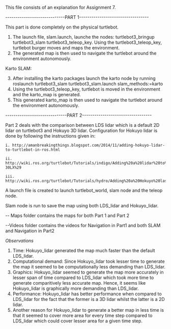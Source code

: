 This file consists of an explanation for Assignment 7.

-----------------------------PART 1----------------------------------

This part is done completely on the physical turtlebot.

1. The launch file, slam.launch, launche the nodes:
   turtlebot3_bringup
   turtlebot3_slam
   turtlebot3_teleop_key.
   Using the turtlebot3_teleop_key, turtlebot burger moves and maps the environment.
2. The generated map is then used to navigate the turtlebot around the environment autonomously.

Karto SLAM:

3. After installing the karto packages launch the karto node by running
   roslaunch turtlebot3_slam turtlebot3_slam.launch slam_methods:=karto
4. Using the turtlebot3_teleop_key, turtlebot is moved in the environment and the karto_map is generated.
5. This generated karto_map is then used to navigate the turtlebot around the environment autonomously.


------------------------------PART 2----------------------------------

Part 2 deals with the comparison between LDS lidar which is a default 2D lidar on turtlebot3 and Hokuyo 3D lidar.
Configuration for Hokuyo lidar is done by following the instructions given in:

    i. http://amanbreakingthings.blogspot.com/2014/11/adding-hokuyo-lidar-to-turtlebot-in-ros.html

    ii. http://wiki.ros.org/turtlebot/Tutorials/indigo/Adding%20a%20lidar%20to%20the%20turtlebot%20using%20hector_models%20%28Hokuyo%20UTM-30LX%29

    iii. http://wiki.ros.org/turtlebot/Tutorials/hydro/Adding%20a%20Hokuyo%20laser%20to%20your%20Turtlebot

A launch file is created to launch turtlebot_world, slam node and the teleop node.

Slam node is run to save the map using both LDS_lidar and Hokuyo_lidar.

-- Maps folder contains the maps for both Part 1 and Part 2

--Videos folder contains the videos for Navigation in Part1 and both SLAM and Navigation in Part2

 *Observations*

 1. Time: Hokuyo_lidar generated the map much faster than the default LDS_lidar.
 2. Computational demand: Since Hokuyo_lidar took lesser time to generate the map it seemed to be computationally less demanding than LDS_lidar.
 3. Graphics: Hokuyo_lidar seemed to generate the map more accurately in lesser span of time compared to LDS_lidar which took more time to generate comparitively less accurate map. Hence, it seems like Hokuyo_lidar is graphically more demanding than LDS_lidar.
 4. Performance: Hokuyo_lidar has better performance when compared to LDS_lidar for the fact that the former is a 3D lidar whilst the latter is a 2D lidar.
 5. Another reason for Hokuyo_lidar to generate a better map in less time is that it seemed to cover more area for every time step compared to LDS_lidar which could cover lesser area for a given time step.
